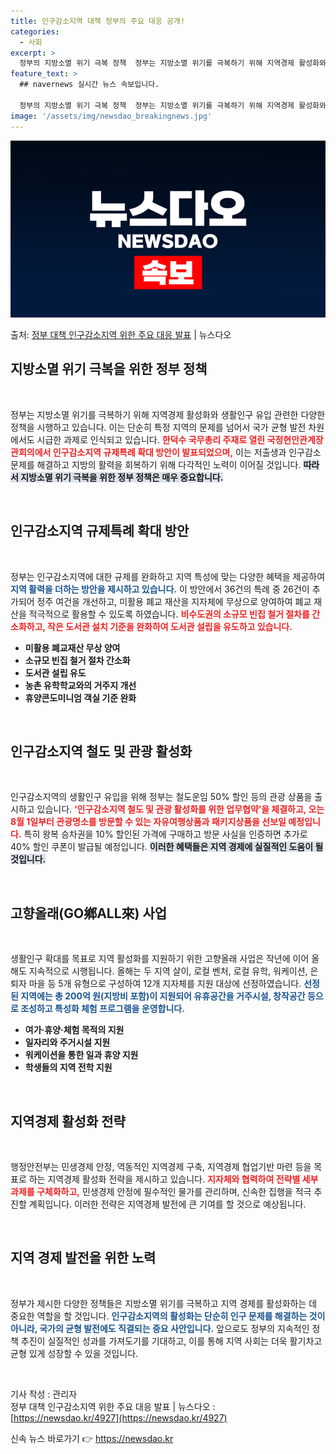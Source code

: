 ```yaml
---
title: 인구감소지역 대책 정부의 주요 대응 공개!
categories:
  - 사회
excerpt: >
  정부의 지방소멸 위기 극복 정책  정부는 지방소멸 위기를 극복하기 위해 지역경제 활성화와 생활인구 유입 관련…
feature_text: >
  ## navernews 실시간 뉴스 속보입니다.

  정부의 지방소멸 위기 극복 정책  정부는 지방소멸 위기를 극복하기 위해 지역경제 활성화와 생활인구 유입 관련…
image: '/assets/img/newsdao_breakingnews.jpg'
---
```


![뉴스다오 속보](/assets/img/newsdao_breakingnews.jpg)

<p>출처: <a href="https://newsdao.kr/4927" rel="dofollow">정부 대책 인구감소지역 위한 주요 대응 발표</a> | 뉴스다오</p>

<h2 data-ke-size="size26">지방소멸 위기 극복을 위한 정부 정책</h2>

<p data-ke-size="size16">&nbsp;</p>

정부는 지방소멸 위기를 극복하기 위해 지역경제 활성화와 생활인구 유입 관련한 다양한 정책을 시행하고 있습니다. 이는 단순히 특정 지역의 문제를 넘어서 국가 균형 발전 차원에서도 시급한 과제로 인식되고 있습니다. <b><span style="color: #ee2323;">한덕수 국무총리 주재로 열린 국정현안관계장관회의에서 인구감소지역 규제특례 확대 방안이 발표되었으며,</span></b> 이는 저출생과 인구감소 문제를 해결하고 지방의 활력을 회복하기 위해 다각적인 노력이 이어질 것입니다. <b><span style="background-color: #21538527;">따라서 지방소멸 위기 극복을 위한 정부 정책은 매우 중요합니다.</span></b>

<p data-ke-size="size16">&nbsp;</p>

<h2 data-ke-size="size26">인구감소지역 규제특례 확대 방안</h2>

<p data-ke-size="size16">&nbsp;</p>

정부는 인구감소지역에 대한 규제를 완화하고 지역 특성에 맞는 다양한 혜택을 제공하여 <b><span style="color: #1a5490;">지역 활력을 더하는 방안을 제시하고 있습니다.</span></b> 이 방안에서 36건의 특례 중 26건이 추가되어 정주 여건을 개선하고, 미활용 폐교 재산을 지자체에 무상으로 양여하여 폐교 재산을 적극적으로 활용할 수 있도록 하였습니다. <b><span style="color: #ee2323;">비수도권의 소규모 빈집 철거 절차를 간소화하고, 작은 도서관 설치 기준을 완화하여 도서관 설립을 유도하고 있습니다.</span></b> 

<ul>
    <li><b>미활용 폐교재산 무상 양여</b></li>
    <li><b>소규모 빈집 철거 절차 간소화</b></li>
    <li><b>도서관 설립 유도</b></li>
    <li><b>농촌 유학학교와의 거주지 개선</b></li>
    <li><b>휴양콘도미니엄 객실 기준 완화</b></li>
</ul>

<p data-ke-size="size16">&nbsp;</p>

<h2 data-ke-size="size26">인구감소지역 철도 및 관광 활성화</h2>

<p data-ke-size="size16">&nbsp;</p>

인구감소지역의 생활인구 유입을 위해 정부는 철도운임 50% 할인 등의 관광 상품을 출시하고 있습니다. <b><span style="color: #ee2323;">‘인구감소지역 철도 및 관광 활성화를 위한 업무협약’을 체결하고, 오는 8월 1일부터 관광명소를 방문할 수 있는 자유여행상품과 패키지상품을 선보일 예정입니다.</span></b> 특히 왕복 승차권을 10% 할인된 가격에 구매하고 방문 사실을 인증하면 추가로 40% 할인 쿠폰이 발급될 예정입니다. <b><span style="background-color: #21538527;">이러한 혜택들은 지역 경제에 실질적인 도움이 될 것입니다.</span></b>

<p data-ke-size="size16">&nbsp;</p>

<h2 data-ke-size="size26">고향올래(GO鄕ALL來) 사업</h2>

<p data-ke-size="size16">&nbsp;</p>

생활인구 확대를 목표로 지역 활성화를 지원하기 위한 고향올래 사업은 작년에 이어 올해도 지속적으로 시행됩니다. 올해는 두 지역 살이, 로컬 벤처, 로컬 유학, 워케이션, 은퇴자 마을 등 5개 유형으로 구성하여 12개 지자체를 지원 대상에 선정하였습니다. <b><span style="color: #1a5490;">선정된 지역에는 총 200억 원(지방비 포함)이 지원되어 유휴공간을 거주시설, 창작공간 등으로 조성하고 특성화 체험 프로그램을 운영합니다.</span></b> 

<ul>
    <li><b>여가·휴양·체험 목적의 지원</b></li>
    <li><b>일자리와 주거시설 지원</b></li>
    <li><b>워케이션을 통한 일과 휴양 지원</b></li>
    <li><b>학생들의 지역 전학 지원</b></li>
</ul>

<p data-ke-size="size16">&nbsp;</p>

<h2 data-ke-size="size26">지역경제 활성화 전략</h2>

<p data-ke-size="size16">&nbsp;</p>

행정안전부는 민생경제 안정, 역동적인 지역경제 구축, 지역경제 협업기반 마련 등을 목표로 하는 지역경제 활성화 전략을 제시하고 있습니다. <b><span style="color: #ee2323;">지자체와 협력하여 전략별 세부 과제를 구체화하고,</span></b> 민생경제 안정에 필수적인 물가를 관리하며, 신속한 집행을 적극 추진할 계획입니다. 이러한 전략은 지역경제 발전에 큰 기여를 할 것으로 예상됩니다. 

<p data-ke-size="size16">&nbsp;</p>

<h2 data-ke-size="size26">지역 경제 발전을 위한 노력</h2>

<p data-ke-size="size16">&nbsp;</p>

정부가 제시한 다양한 정책들은 지방소멸 위기를 극복하고 지역 경제를 활성화하는 데 중요한 역할을 할 것입니다. <b><span style="color: #1a5490;">인구감소지역의 활성화는 단순히 인구 문제를 해결하는 것이 아니라, 국가의 균형 발전에도 직결되는 중요 사안입니다.</span></b> 앞으로도 정부의 지속적인 정책 추진이 실질적인 성과를 가져도기를 기대하고, 이를 통해 지역 사회는 더욱 활기차고 균형 있게 성장할 수 있을 것입니다. 

<p data-ke-size="size16">&nbsp;</p>

기사 작성 : 관리자  
정부 대책 인구감소지역 위한 주요 대응 발표 | 뉴스다오 : [https://newsdao.kr/4927](https://newsdao.kr/4927) 

신속 뉴스 바로가기 👉 <a href="https://newsdao.kr" rel="dofollow">https://newsdao.kr</a>


